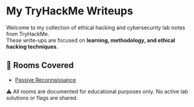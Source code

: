 # My TryHackMe Writeups

Welcome to my collection of ethical hacking and cybersecurity lab notes from TryHackMe.  
These write-ups are focused on **learning, methodology, and ethical hacking techniques**.

## 🧩 Rooms Covered

- [Passive Reconnaissance](./passive-reconnaissance/README.md)

⚠️ All rooms are documented for educational purposes only. No active lab solutions or flags are shared.
